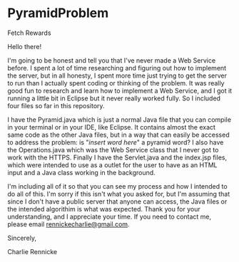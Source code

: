 # PyramidProblem
Fetch Rewards

Hello there!

I'm going to be honest and tell you that I've never made a Web Service before.  I spent a lot of time researching and figuring out how to implement the server, but in all honesty, I spent more time just trying to get the server to run than I actually spent coding or thinking of the problem.  It was really good fun to research and learn how to implement a Web Service, and I got it running a little bit in Eclipse but it never really worked fully.  So I included four files so far in this repository.  

I have the Pyramid.java which is just a normal Java file that you can compile in your terminal or in your IDE, like Eclipse.  It contains almost the exact same code as the other Java files, but in a way that can easily be accessed to address the problem: is "*insert word here*" a pyramid word?  I also have the Operations.java which was the Web Service class that I never got to work with the HTTPS.  Finally I have the Servlet.java and the index.jsp files, which were intended to use as a outlet for the user to have as an HTML input and a Java class working in the background.

I'm including all of it so that you can see my process and how I intended to do all of this.  I'm sorry if this isn't what you asked for, but I'm assuming that since I don't have a public server that anyone can access, the Java files or the intended algorithim is what was expected.  Thank you for your understanding, and I appreciate your time.  If you need to contact me, please email rennickecharlie@gmail.com.

Sincerely,

Charlie Rennicke
